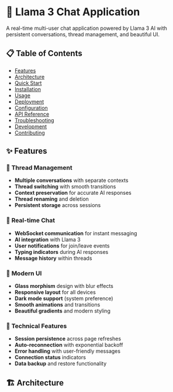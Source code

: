 # 🤖 Llama 3 Chat Application

A real-time multi-user chat application powered by Llama 3 AI with persistent conversations, thread management, and beautiful UI.

## 📋 Table of Contents

- [Features](#-features)
- [Architecture](#-architecture)
- [Quick Start](#-quick-start)
- [Installation](#-installation)
- [Usage](#-usage)
- [Deployment](#-deployment)
- [Configuration](#-configuration)
- [API Reference](#-api-reference)
- [Troubleshooting](#-troubleshooting)
- [Development](#-development)
- [Contributing](#-contributing)

## ✨ Features

### 🧵 **Thread Management**
- **Multiple conversations** with separate contexts
- **Thread switching** with smooth transitions
- **Context preservation** for accurate AI responses
- **Thread renaming** and deletion
- **Persistent storage** across sessions

### 💬 **Real-time Chat**
- **WebSocket communication** for instant messaging
- **AI integration** with Llama 3
- **User notifications** for join/leave events
- **Typing indicators** during AI responses
- **Message history** within threads

### 🎨 **Modern UI**
- **Glass morphism** design with blur effects
- **Responsive layout** for all devices
- **Dark mode support** (system preference)
- **Smooth animations** and transitions
- **Beautiful gradients** and modern styling

### 🔧 **Technical Features**
- **Session persistence** across page refreshes
- **Auto-reconnection** with exponential backoff
- **Error handling** with user-friendly messages
- **Connection status** indicators
- **Data backup** and restore functionality

## 🏗️ Architecture
